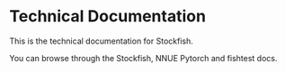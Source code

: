 # Technical Documentation

This is the technical documentation for Stockfish.

You can browse through the Stockfish, NNUE Pytorch and fishtest docs.
